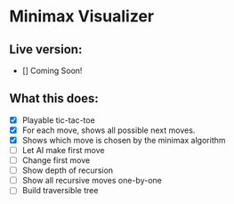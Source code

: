 # Minimax Visualizer

## Live version:

- [] Coming Soon!

## What this does:

- [x] Playable tic-tac-toe
- [x] For each move, shows all possible next moves.
- [x] Shows which move is chosen by the minimax algorithm
- [ ] Let AI make first move
- [ ] Change first move
- [ ] Show depth of recursion
- [ ] Show all recursive moves one-by-one
- [ ] Build traversible tree
